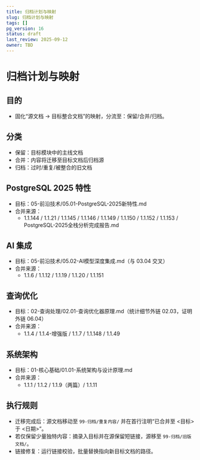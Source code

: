 ```yaml
---
title: 归档计划与映射
slug: 归档计划与映射
tags: []
pg_version: 16
status: draft
last_review: 2025-09-12
owner: TBD
---
```


# 归档计划与映射

## 目的

- 固化“源文档 → 目标整合文档”的映射，分流至：保留/合并/归档。

## 分类

- 保留：目标模块中的主线文档
- 合并：内容将迁移至目标文档后归档源
- 归档：过时/重复/被整合的旧文档

## PostgreSQL 2025 特性

- 目标：05-前沿技术/05.01-PostgreSQL-2025新特性.md
- 合并来源：
  - 1.1.144 / 1.1.21 / 1.1.145 / 1.1.146 / 1.1.149 / 1.1.150 / 1.1.152 / 1.1.153 / PostgreSQL-2025全栈分析完成报告.md

## AI 集成

- 目标：05-前沿技术/05.02-AI模型深度集成.md（与 03.04 交叉）
- 合并来源：
  - 1.1.6 / 1.1.12 / 1.1.19 / 1.1.20 / 1.1.151

## 查询优化

- 目标：02-查询处理/02.01-查询优化器原理.md（统计细节外链 02.03，证明外链 06.04）
- 合并来源：
  - 1.1.4 / 1.1.4-增强版 / 1.1.7 / 1.1.148 / 1.1.49

## 系统架构

- 目标：01-核心基础/01.01-系统架构与设计原理.md
- 合并来源：
  - 1.1.1 / 1.1.2 / 1.1.9（两篇）/ 1.1.11

## 执行规则

- 迁移完成后：源文档移动至 `99-归档/重复内容/` 并在首行注明“已合并至 <目标> 于 <日期>”。
- 若仅保留少量独特内容：摘录入目标并在源保留短链接，源移至 `99-归档/旧版文档/`。
- 链接修复：运行链接校验，批量替换指向新目标文档的路径。
